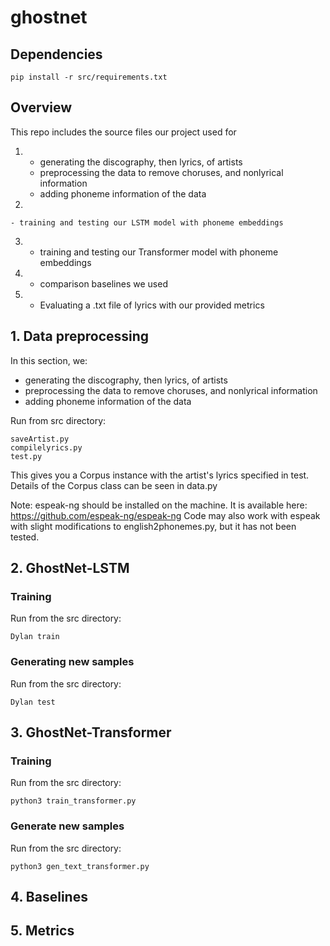 # ghostnet
## Dependencies
```
pip install -r src/requirements.txt
```

## Overview
This repo includes the source files our project used for

1)  - generating the discography, then lyrics, of artists 
    - preprocessing the data to remove choruses, and nonlyrical information
    - adding phoneme information of the data
    
2)  

    - training and testing our LSTM model with phoneme embeddings
3)  
    - training and testing our Transformer model with phoneme embeddings
4)  
    - comparison baselines we used
5)   
    - Evaluating a .txt file of lyrics with our provided metrics
   
## 1. Data preprocessing
In this section, we: 
- generating the discography, then lyrics, of artists 
- preprocessing the data to remove choruses, and nonlyrical information
- adding phoneme information of the data

Run from src directory:
```
saveArtist.py
compilelyrics.py
test.py
```

This gives you a Corpus instance with the artist's lyrics specified in test.
Details of the Corpus class can be seen in data.py

Note: espeak-ng should be installed on the machine. It is available here: https://github.com/espeak-ng/espeak-ng
Code may also work with espeak with slight modifications to english2phonemes.py, but it has not been tested.

## 2. GhostNet-LSTM
### Training
Run from the src directory: 
```
Dylan train
```

### Generating new samples
Run from the src directory: 
```
Dylan test
```


## 3. GhostNet-Transformer
### Training  
Run from the src directory: 
```
python3 train_transformer.py
```

### Generate new samples
Run from the src directory: 
```
python3 gen_text_transformer.py
```

## 4. Baselines





## 5. Metrics




